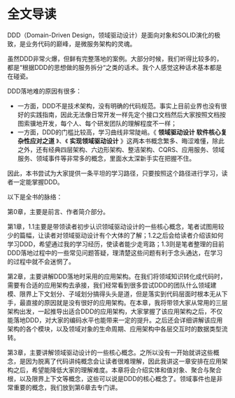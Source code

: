# 全文导读

DDD（Domain-Driven Design，领域驱动设计）是面向对象和SOLID演化的极致，是业务代码的巅峰，是微服务架构的灵魂。

虽然DDD非常火爆，但鲜有完整落地的案例。大部分时候，我们听得比较多的，都是“根据DDD的思想做的服务拆分“之类的话术。我个人感觉这种话术基本都是在碰瓷。

DDD落地难的原因有很多：

- 一方面，DDD不是技术架构，没有明确的代码规范。事实上目前业界也没有很好的实践指南，因此无法像日常开发一样先定个接口文档然后大家按照文档按图索骥地开发，每个人、每个研发团队的理解程度不一样；
- 一方面，DDD的门槛比较高，学习曲线非常陡峭。《 **领域驱动设计 软件核心复杂性应对之道** 》、《 **实现领域驱动设计** 》这两本书概念繁多、晦涩难懂，除此之外，还有经典四层架构、六边形架构、整洁架构、CQRS、应用服务、领域服务、领域事件等非常多的概念，里面水太深新手实在把握不住。

因此，本书尝试为大家提供一条平坦的学习路径，只要按照这个路径进行学习，读者一定能掌握DDD。

以下是全书的脉络：

第0章，主要是前言、作者简介部分。

第1章，1.1主要是带领读者初步认识领域驱动设计的一些核心概念，笔者试图用较少的篇幅，让读者对领域驱动设计有个大体的了解；1.2之后会给读者介绍该如何学习DDD，希望通过我的学习经历，使读者能少走弯路；1.3则是笔者整理的目前DDD落地过程中的一些常见问题答疑，理清楚这些问题有利于念头通达，在学习的过程中就不会迷惘了。

第2章，主要讲解DDD落地时采用的应用架构。在我们将领域知识转化成代码时，需要有合适的应用架构去承接，我们经常看到很多尝试DDD的团队什么领域建模、限界上下文划分、子域划分搞得头头是道，但是落实到代码层面时根本无从下手，最直接的原因就是没有很好的应用架构。在本章，我将带领大家从常用的三层架构出发，一起推导出适合DDD的应用架构，大家掌握了该应用架构之后，不仅能落地DDD，对大家的编码水平也能带来一定的提升。之后还会详细讲解该应用架构的各个模块，以及领域对象的生命周期、应用架构中各层交互时的数据类型流转。

第3章，主要讲解领域驱动设计的一些核心概念。之所以没有一开始就讲这些概念，是因为脱离了代码讲纯概念会让读者很难理解，因此我讲这一章安排在应用架构之后，希望能降低大家的理解难度。本章将会介绍实体和值对象、聚合与聚合根，以及限界上下文等概念，这些可以说是DDD的核心概念了。领域事件也是非常重要的概念，我们放到第6章去专门讲。
